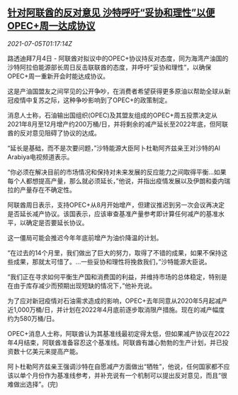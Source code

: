<!--1625448662000-->
[针对阿联酋的反对意见 沙特呼吁“妥协和理性”以便OPEC+周一达成协议](https://cn.reuters.com/article/saudi-uae-oil-0704-sun-idCNKCS2EB02Q)
------

<div><i>2021-07-05T01:17:14Z</i></div><p>路透迪拜7月4日 - 阿联酋对拟议中的OPEC+协议持反对态度，同为海湾产油国的沙特阿拉伯能源部长周日反击联联酋的态度，并呼吁“妥协和理性”，以确保OPEC+周一重新开会时能达成协议。</p><p>这是产油国盟友之间罕见的公开争吵，在消费者希望获得更多原油以帮助全球从新冠疫情中复苏之际，这种争吵影响到了OPEC+的政策制定。</p><p>消息人士称，石油输出国组织(OPEC)及其盟友组成的OPEC+周五投票决定从2021年8月至12月增产约200万桶/日，并将剩余的减产延长至2022年底，但阿联酋的反对意见阻碍了协议的达成。</p><p>“延长是基础，而不是次要问题，”沙特能源大臣阿卜杜勒阿齐兹亲王对沙特的Al Arabiya电视频道表示。</p><p>“你必须在解决目前的市场情况和保持对未来发展的反应能力之间取得平衡...如果每个人都想提高产量，那么就必须延长，”他说，并指出疫情发展以及伊朗和委内瑞拉的产量存在不确定性。</p><p>阿联酋周日表示，支持OPEC+从8月开始增产，但建议推迟到另一次会议再决定是否延长减产协议。该国表示，应该审查基准产量参考即计算任何减产的基准水平，以确定是否要延长协议。</p><p>这一僵局可能会推迟今年年底前增产为油价降温的计划。</p><p>“在过去的14个月里，我们做出了巨大的努力，取得了不错的成果，如果不保持这些成果，那就太可惜了。...一些妥协和理性将挽救我们，”沙特能源大臣说。</p><p>“我们正在寻求如何平衡生产国和消费国的利益，并维持市场的总体稳定，特别是在由于库存减少而预期出现短缺的情况下，”他补充说。</p><p>为了应对新冠疫情对石油需求造成的影响，OPEC+去年同意从2020年5月起减产近1,000万桶/日，并计划在2022年4月底前逐步取消限产措施。现在的减产幅度约为580万桶/日。</p><p>OPEC+消息人士称，阿联酋认为其基准线最初定得太低，但如果减产协议在2022年4月结束，阿联酋准备容忍这个基准线。阿联酋有雄心勃勃的生产计划，并已投资数十亿美元来提高产能。</p><p>阿卜杜勒阿齐兹亲王强调沙特在自愿减产方面做出“牺牲”，他说，任何国家都不应该以单个月份作为基准线参考，并补充说有一个机制可以提出反对意见，而且“很难做出选择”。(完)</p>
